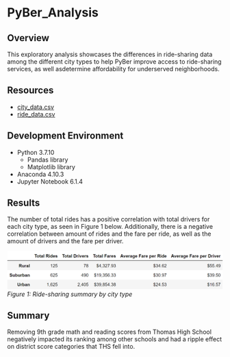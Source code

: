 # PyBer_Analysis

## Overview

This exploratory analysis showcases the differences in ride-sharing data among the different city types to help PyBer improve access to ride-sharing services, as well asdetermine affordability for underserved neighborhoods.

## Resources

* [city_data.csv](Resources/city_data.csv)
* [ride_data.csv](Resources/ride_data.csv)

## Development Environment

* Python 3.7.10
  * Pandas library
  * Matplotlib library
* Anaconda 4.10.3
* Jupyter Notebook 6.1.4

## Results

The number of total rides has a positive correlation with total drivers for each city type, as seen in Figure 1 below. Additionally, there is a negative correlation between amount of rides and the fare per ride, as well as the amount of drivers and the fare per driver.

![PyBer_summary_df](analysis/PyBer_summary_df.png)
*Figure 1: Ride-sharing summary by city type*

## Summary

Removing 9th grade math and reading scores from Thomas High School negatively impacted its ranking among other schools and had a ripple effect on district score categories that THS fell into.

